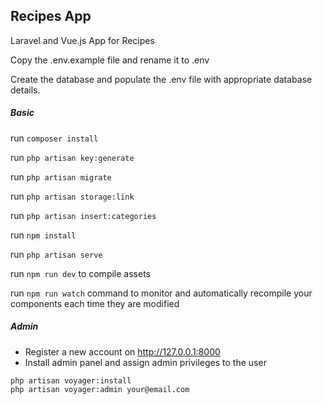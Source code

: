 ## Recipes App

Laravel and Vue.js App for Recipes

Copy the .env.example file and rename it to .env

Create the database and populate the .env file with appropriate database details.

##### Basic

run `composer install`

run `php artisan key:generate`

run `php artisan migrate`

run `php artisan storage:link`

run `php artisan insert:categories`

run `npm install`

run `php artisan serve`

run `npm run dev` to compile assets

run `npm run watch` command to monitor and automatically recompile your components each time they are modified

##### Admin

* Register a new account on http://127.0.0.1:8000
* Install admin panel and assign admin privileges to the user

```
php artisan voyager:install
php artisan voyager:admin your@email.com
```
